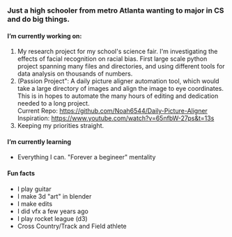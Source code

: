 ### Just a high schooler from metro Atlanta wanting to major in CS and do big things.
#### I’m currently working on:
1. My research project for my school's science fair. I'm investigating the effects of facial recognition on racial bias. First large scale python project spanning many files and directories, and using different tools for data analysis on thousands of numbers.
2. (Passion Project": A daily picture aligner automation tool, which would take a large directory of images and align the image to eye coordinates. This is in hopes to automate the many hours of editing and dedication needed to a long project. 
<br />Current Repo: https://github.com/Noah6544/Daily-Picture-Aligner
<br />Inspiration: https://www.youtube.com/watch?v=65nfbW-27ps&t=13s 
3. Keeping my priorities straight.
#### I’m currently learning
  - Everything I can. "Forever a begineer" mentality
#### Fun facts
  - I play guitar
  - I make 3d "art" in blender
  - I make edits
  - I did vfx a few years ago
  - I play rocket league (d3)
  - Cross Country/Track and Field athlete

